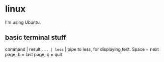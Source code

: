 # linux
I'm using Ubuntu.

## basic terminal stuff
command | result
`... | less` | pipe to less, for displaying text. Space = next page, b = last page, q = quit


